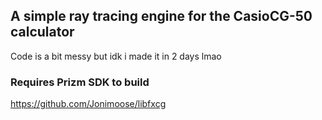 ## A simple ray tracing engine for the CasioCG-50 calculator
Code is a bit messy but idk i made it in 2 days lmao

### Requires Prizm SDK to build
https://github.com/Jonimoose/libfxcg
